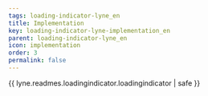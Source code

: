 ```yaml
---
tags: loading-indicator-lyne_en
title: Implementation
key: loading-indicator-lyne-implementation_en
parent: loading-indicator-lyne_en
icon: implementation
order: 3
permalink: false  
---
```

{{ lyne.readmes.loadingindicator.loadingindicator | safe }}


